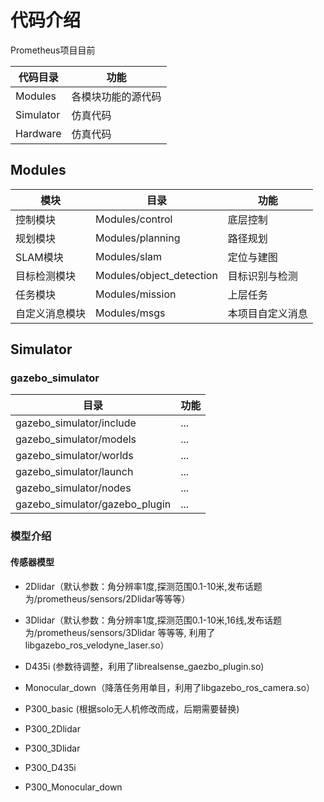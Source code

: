 ﻿# 代码介绍

Prometheus项目目前

| 代码目录 | 功能 |
|--|--|
| Modules | 各模块功能的源代码 |
| Simulator | 仿真代码 |
| Hardware| 仿真代码 |

## Modules

| 模块 | 目录 | 功能|
|--|--|--|
| 控制模块 | Modules/control |   底层控制 |
| 规划模块| Modules/planning |   路径规划 |
| SLAM模块| Modules/slam| 定位与建图	|
| 目标检测模块| Modules/object_detection | 目标识别与检测 |
| 任务模块| Modules/mission| 上层任务|
| 自定义消息模块| Modules/msgs| 本项目自定义消息 |

## Simulator

### gazebo_simulator

| 目录 | 功能 |
|--|--|
| gazebo_simulator/include|   ... |
| gazebo_simulator/models |   ... |
| gazebo_simulator/worlds | ...	|
| gazebo_simulator/launch| ... |
| gazebo_simulator/nodes| ...|
| gazebo_simulator/gazebo_plugin| ... |

### 模型介绍

#### 传感器模型

 - 2Dlidar（默认参数：角分辨率1度,探测范围0.1-10米,发布话题为/prometheus/sensors/2Dlidar等等等）
 - 3Dlidar（默认参数：角分辨率1度,探测范围0.1-10米,16线,发布话题为/prometheus/sensors/3Dlidar 等等等, 利用了libgazebo_ros_velodyne_laser.so）
 - D435i (参数待调整，利用了librealsense_gaezbo_plugin.so)
 - Monocular_down（降落任务用单目，利用了libgazebo_ros_camera.so）

 - P300_basic (根据solo无人机修改而成，后期需要替换)
 - P300_2Dlidar
 - P300_3Dlidar
 - P300_D435i
 - P300_Monocular_down